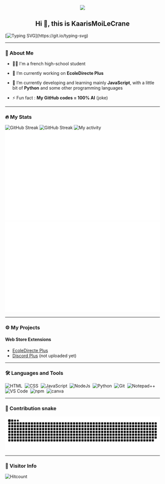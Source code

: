 <div id="header" align="center">
  <img src=https://media.giphy.com/media/du3J3cXyzhj75IOgvA/giphy.gif width="200"/>
</div>

<h2 align="center">Hi 👋, this is KaarisMoiLeCrane</h2>

[![Typing SVG](https://readme-typing-svg.herokuapp.com?duration=10000&center=true&vCenter=true&width=800&height=30&lines=Hello+this+is+KMLC%2C+Welcome+to+my+GitHub+page.)](https://git.io/typing-svg)

---
### 👦 About Me
- 👨‍💻 I'm a french high-school student

- 🔭 I’m currently working on **EcoleDirecte Plus**

- 🌱 I’m currently developing and learning mainly **JavaScript**, with a little bit of **Python** and some other programming languages

- ⚡ Fun fact : **My GitHub codes = 100% AI** (joke)

--- 

### 🔥 My Stats 
![GitHub Streak](https://github-readme-stats.vercel.app/api?username=KaarisMoiLeCrane&count_private=true&show_icons=true&theme=react)
![GitHub Streak](https://streak-stats.demolab.com/?user=KaarisMoiLeCrane&theme=react)
![My activity](https://github-readme-activity-graph.cyclic.app/graph?username=KaarisMoiLeCrane&theme=react-dark)
<a href="https://github.com/KaarisMoiLeCrane/github-stats" style="text-decoration: none;">
<img src="https://raw.githubusercontent.com/KaarisMoiLeCrane/github-stats/master/generated/overview.svg#gh-dark-mode-only" />
<img src="https://raw.githubusercontent.com/KaarisMoiLeCrane/github-stats/master/generated/languages.svg#gh-dark-mode-only" />
</a>
<!-- https://github-readme-stats.vercel.app/api/top-langs?username=KaarisMoiLeCrane&layout=compact&langs_count=10&theme=react -->
--- 


### ⚙️ My Projects 
<!-- 
#### Full-Stack Projects :

* [Blogging Web APIs](https://github.com/getlost01/Postgre-APIs-App)
* [Inventory App](https://github.com/getlost01/InventoryAppFrontend)
* [UIET Connect](https://github.com/getlost01/UietConnect)
* [Meal Planner](https://github.com/getlost01/meal-planner-API)
* [Voting Managment System](https://github.com/getlost01/VotingManagmentSystem)
* [ABitShort](https://github.com/getlost01/linkshortner)
* [File Share App](https://github.com/getlost01/dlink-share)
-->
#### Web Store Extensions 

* [EcoleDirecte Plus](https://github.com/KaarisMoiLeCrane/EcoleDirecte-Plus)
* [Discord Plus](https://github.com/KaarisMoiLeCrane/Discord-Plus) (not uploaded yet)
<!-- 
#### Frontend Projects :
* [Quiz App Templates](https://github.com/getlost01/quiz-template)
* [Country Search](https://github.com/getlost01/country-search)
* [Portfolio Site](https://github.com/getlost01/portfolio.github.io)
* [Cure Science Updated](https://github.com/getlost01/CureScience)
-->
---

### :hammer_and_wrench: Languages and Tools 

<div>
  <!-- <img src="https://cdn.jsdelivr.net/gh/devicons/devicon/icons/c/c-original.svg" alt="C" width="40" height="40"/>&nbsp; -->
  <!-- <img src="https://cdn.jsdelivr.net/gh/devicons/devicon/icons/cplusplus/cplusplus-original.svg" alt="c++" width="40" height="40"/>&nbsp; -->
  <!-- <img src="https://cdn.jsdelivr.net/gh/devicons/devicon/icons/java/java-original-wordmark.svg" alt="Java" width="40" height="40"/>&nbsp; -->
  <img src="https://cdn.jsdelivr.net/gh/devicons/devicon/icons/html5/html5-original.svg" alt="HTML" width="40" height="40"/>&nbsp;
  <img src="https://cdn.jsdelivr.net/gh/devicons/devicon/icons/css3/css3-original.svg" alt="CSS" width="40" height="40"/>&nbsp;
  <img src="https://cdn.jsdelivr.net/gh/devicons/devicon/icons/javascript/javascript-original.svg" alt="JavaScript" width="40" height="40"/>&nbsp;
  <!-- <img src="https://getbootstrap.com/docs/5.0/assets/brand/bootstrap-logo.svg" title="JavaScript" alt="Bootstrap" width="40" height="40"/>&nbsp; -->
  <!-- <img src="https://cdn.jsdelivr.net/gh/devicons/devicon/icons/tailwindcss/tailwindcss-plain.svg" alt="TailwindCSS" width="40" height="40"/>&nbsp; -->
  <img src="https://cdn.jsdelivr.net/gh/devicons/devicon/icons/nodejs/nodejs-plain-wordmark.svg" alt="NodeJs" width="40" height="40"/>&nbsp;
  <img src="https://cdn.jsdelivr.net/gh/devicons/devicon/icons/python/python-original.svg" alt="Python" width="40" height="40"/>&nbsp;
  <!-- <img src="https://cdn.jsdelivr.net/gh/devicons/devicon/icons/nestjs/nestjs-plain.svg" alt="NestJs" width="40" height="40"/>&nbsp; -->
  <!-- <img src="https://cdn.jsdelivr.net/gh/devicons/devicon/icons/react/react-original.svg" alt="ReactJs" width="40" height="40"/>&nbsp; -->
  <!-- <img src="https://user-images.githubusercontent.com/79409258/226091304-3b3e278f-b249-497d-a020-c13cba259e53.png" alt="NextJs" width="40" height="40"/>&nbsp; -->
  <!-- <img src="https://cdn.jsdelivr.net/gh/devicons/devicon/icons/mongodb/mongodb-plain-wordmark.svg" alt="MongoDB" width="40" height="40"/>&nbsp; -->
  <!-- <img src="https://cdn.jsdelivr.net/gh/devicons/devicon/icons/mysql/mysql-plain.svg" alt="Mysql" width="40" height="40"/>&nbsp; -->
  <!-- <img src="https://user-images.githubusercontent.com/79409258/226094099-12fc633e-af1f-474b-ae66-951b09881305.png" alt="workbench" width="40" height="40"/>&nbsp; -->
  <!-- <img src="https://cdn.jsdelivr.net/gh/devicons/devicon/icons/postgresql/postgresql-original.svg" alt="postgresql" width="40" height="40"/>&nbsp; -->     
  <img src="https://cdn.jsdelivr.net/gh/devicons/devicon/icons/git/git-original.svg" alt="Git" width="40" height="40"/>&nbsp;
  <img src="https://upload.wikimedia.org/wikipedia/commons/6/69/Notepad%2B%2B_Logo.svg" alt="Notepad++" width="40" height="40"/>&nbsp;
  <img src="https://cdn.jsdelivr.net/gh/devicons/devicon/icons/vscode/vscode-original.svg" alt="VS Code" width="40" height="40"/>&nbsp;
  <!-- <img src="https://cdn.jsdelivr.net/gh/devicons/devicon/icons/figma/figma-original.svg" alt="Figma" width="40" height="40"/>&nbsp; -->
  <img src="https://cdn.jsdelivr.net/gh/devicons/devicon/icons/npm/npm-original-wordmark.svg" alt="npm" width="40" height="40"/>&nbsp;
  <!-- <img src="https://cdn.jsdelivr.net/gh/devicons/devicon/icons/yarn/yarn-original.svg" alt="yarn" width="40" height="40"/>&nbsp; -->
  <!-- <img src="https://cdn.jsdelivr.net/gh/devicons/devicon/icons/firebase/firebase-plain.svg" alt="firebase" width="40" height="40"/>&nbsp; -->
  <!-- <img src="https://user-images.githubusercontent.com/79409258/226092559-edfa9908-a7ec-461c-918a-1f1d1fc3156f.png" alt="vercel" width="40" height="40"/>&nbsp; -->
  <!-- <img src="https://user-images.githubusercontent.com/79409258/226092756-fa7e7ed6-bfe3-4c24-9c49-ad1acfc436d6.png" alt="render" />&nbsp; -->
  <!-- <img src="https://cdn.jsdelivr.net/gh/devicons/devicon/icons/heroku/heroku-original.svg" alt="heroku" width="40" height="40"/>&nbsp; -->
  <!-- <img src="https://cdn.jsdelivr.net/gh/devicons/devicon/icons/jenkins/jenkins-plain.svg" alt="jenkins" width="40" height="40"/>&nbsp; -->
  <!-- <img src="https://cdn.jsdelivr.net/gh/devicons/devicon/icons/amazonwebservices/amazonwebservices-original.svg" alt="aws" width="40" height="40"/>&nbsp; -->
  <!-- <img src="https://user-images.githubusercontent.com/79409258/226091590-d7d020ad-ce51-4497-bd7e-db7ed6e81589.png" alt="analytics" width="40" height="40"/>&nbsp; -->
  <!-- <img src="https://user-images.githubusercontent.com/79409258/226092991-4c479dbd-e253-4bec-ba2c-598206a7848d.png" alt="clarity" width="40" height="40"/>&nbsp; -->
  <!-- <img src="https://user-images.githubusercontent.com/79409258/226091920-a6b75979-6f7f-427f-8a95-c6fe279929f2.png" alt="swagger" width="40" height="40"/>&nbsp; -->
  <!-- <img src="https://svgshare.com/i/5xY.svg" alt="heroku" width="40" height="40"/>&nbsp; -->
  <!-- <img src="https://user-images.githubusercontent.com/79409258/226091987-3cdf9344-dcfa-4d4e-ad0d-d3ab37c3c4db.png" alt="notion" width="40" height="40"/>&nbsp; -->
  <!-- <img src="https://user-images.githubusercontent.com/79409258/226093710-b6a36dcd-8a66-4a1b-8ef2-1faeb0b6f3e2.png" alt="canva" width="40" height="40"/>&nbsp; -->
  <img src="https://cdn.jsdelivr.net/gh/devicons/devicon/icons/canva/canva-original.svg" alt="canva" width="40" height="40"/>&nbsp;
</div>
<!--
---

### 📈 Weekly Developement Breakdown
-->
<!--START_SECTION:waka-simple-->
<!--
```text
From: 01 May 2023 - To: Today

Total Time: 24 hrs 00 mins

JavaScript   17 hrs 28 mins  ███▒░░░░░░░░░░░░░░░░░░░░░   13.76 %
CSS          1 hr 55 mins    ▒░░░░░░░░░░░░░░░░░░░░░░░░   01.52 %
```
-->
<!--END_SECTION:waka-simple-->

---

### 🐍 Contribution snake

<picture>
  <source media="(prefers-color-scheme: dark)" srcset="https://raw.githubusercontent.com/KaarisMoiLeCrane/github-stats/snake/github-contribution-grid-snake-dark.svg">
  <source media="(prefers-color-scheme: light)" srcset="https://raw.githubusercontent.com/KaarisMoiLeCrane/github-stats/snake/github-contribution-grid-snake.svg">
  <img alt="github contribution grid snake animation" src="https://raw.githubusercontent.com/KaarisMoiLeCrane/github-stats/snake/github-contribution-grid-snake.svg">
</picture>

---
<!--
### 🔗 Social info

<div id="badges">
    <a href="https://www.linkedin.com/in/aagam-jain-gl01/">
    <img src="https://img.shields.io/badge/LinkedIn-blue?style=for-the-badge&logo=linkedin&logoColor=white" alt="LinkedIn Badge"/>
    </a>
    <a href="https://mail.google.com/mail/u/0/?fs=1&tf=cm&to=creator.gl01@gmail.com">
    <img src="https://img.shields.io/badge/Gmail-D14836?style=for-the-badge&logo=gmail&logoColor=white" alt="Gmail Badge"/>
    </a>
    <a href="https://portfolio-de-aagam.netlify.app/">
    <img src="https://img.shields.io/badge/Portfolio-dda703?style=for-the-badge&logo=About.me&logoColor=white" alt="Portfolio Badge"/>
    </a>
</div>

---
-->
### 👀 Visitor Info

![Hitcount](https://komarev.com/ghpvc/?username=KaarisMoiLeCrane&color=57bcd9)
